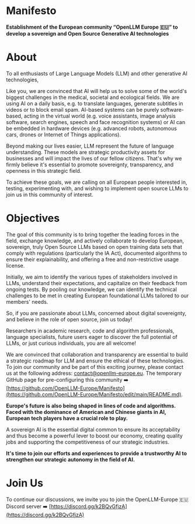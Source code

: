 # Manifesto

**Establishment of the European community “OpenLLM Europe 🇪🇺” to develop a sovereign and Open Source Generative AI technologies**

# About
To all enthusiasts of Large Language Models (LLM) and other generative AI technologies,

Like you, we are convinced that AI will help us to solve some of the world's biggest challenges in the medical, societal and ecological fields.
We are using AI on a daily basis, e.g. to translate languages, generate subtitles in videos or to block email spam. AI-based systems can be purely software-based, acting in the virtual world (e.g. voice assistants, image analysis software, search engines, speech and face recognition systems) or AI can be embedded in hardware devices (e.g. advanced robots, autonomous cars, drones or Internet of Things applications).

Beyond making our lives easier, LLM represent the future of language understanding. These models are strategic productivity assets for businesses and will impact the lives of our fellow citizens. That's why we firmly believe it's essential to promote sovereignty, transparency, and openness in this strategic field.

To achieve these goals, we are calling on all European people interested in, testing, experimenting with, and wishing to implement open source LLMs to join us in this community of interest.

# Objectives
The goal of this community is to bring together the leading forces in the field, exchange knowledge, and actively collaborate to develop European, sovereign, truly Open Source LLMs based on open training data sets that comply with regulations (particularly the IA Act), documented algorithms to ensure their explainability, and offering a free and non-restrictive usage license.

Initially, we aim to identify the various types of stakeholders involved in LLMs, understand their expectations, and capitalize on their feedback from ongoing tests. By pooling our knowledge, we can identify the technical challenges to be met in creating European foundational LLMs tailored to our members' needs.

So, if you are passionate about LLMs, concerned about digital sovereignty, and believe in the role of open source, join us today!

Researchers in academic research, code and algorithm professionals, language specialists, future users eager to discover the full potential of LLMs, or just curious individuals, you are all welcome!

We are convinced that collaboration and transparency are essential to build a strategic roadmap for LLM and ensure the ethical of these technologies.
To join our community and be part of this exciting journey, please contact us at the following address: contact@openllm-europe.eu. The temporary GitHub page for pre-configuring this community ➡️ [https://github.com/OpenLLM-Europe/Manifesto](https://github.com/OpenLLM-Europe/Manifesto/edit/main/README.md).

**Europe's future is also being shaped in lines of code and algorithms. Faced with the dominance of American and Chinese giants in AI, European tech players have a crucial role to play.**

A sovereign AI is the essential digital common to ensure its acceptability and thus become a powerful lever to boost our economy, creating quality jobs and supporting the competitiveness of our strategic industries.

**It's time to join our efforts and experiences to provide a trustworthy AI to strengthen our strategic autonomy in the field of AI.**

# Join Us
To continue our discussions, we invite you to join the OpenLLM-Europe 🇪🇺 Discord server ➡️ [https://discord.gg/k2BQvGfjzA](https://discord.gg/k2BQvGfjzA)
